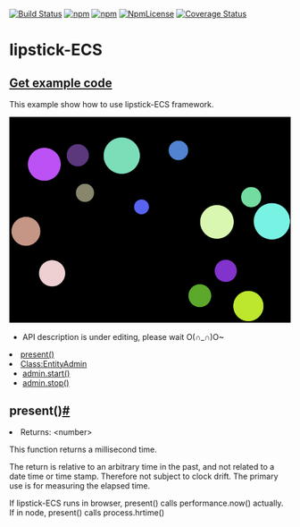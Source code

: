 

[![Build Status](https://travis-ci.org/superztf/lipstick-ECS.svg?branch=master)](https://travis-ci.org/superztf/lipstick-ECS)
[![npm](https://img.shields.io/npm/v/lipstick-ecs.svg)](https://www.npmjs.com/package/lipstick-ecs)
[![npm](https://img.shields.io/npm/dt/lipstick-esc.svg)](https://www.npmjs.com/package/lipstick-ecs)
[![NpmLicense](https://img.shields.io/npm/l/lipstick-ecs.svg)](https://www.npmjs.com/package/lipstick-ecs)
[![Coverage Status](https://coveralls.io/repos/github/superztf/lipstick-ECS/badge.svg?branch=master)](https://coveralls.io/github/superztf/lipstick-ECS?branch=master)

# lipstick-ECS

## [Get example code](https://github.com/superztf/ECS-example)
This example show how to use lipstick-ECS framework.

![gif](https://raw.githubusercontent.com/superztf/ECS-example/master/example.gif)

* API description is under editing, please wait O(∩_∩)O~

<li> <a href="#function_present">present()</a>
<li> <a href="#class_EntityAdmin">Class:EntityAdmin</a>
<ul>
<li><a href="#admin_start">admin.start()</a></li>
<li><a href="#admin_stop">admin.stop()</a></li>
</ul>
<!-- <li><code>arg</code> <a class="type">&#x3C;string></a> -->
<h2>present()<span><a class="mark" href="#function_present" id="function_present">#</a></span></h2>
<li>Returns: <a class="type">&#x3C;number></a></li>
<p>This function returns a millisecond time.</p>
<p>The return is relative to an arbitrary time in the past, and not related to a date time or time stamp. Therefore not subject to clock drift. The primary use is for measuring the elapsed time.</p>
<p>If lipstick-ECS runs in browser, present() calls performance.now() actually. If in node, present() calls process.hrtime()</p>
